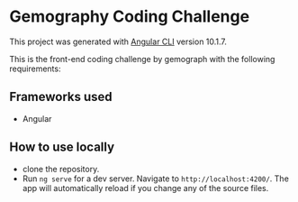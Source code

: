# Gemography Coding Challenge
This project was generated with [Angular CLI](https://github.com/angular/angular-cli) version 10.1.7.


This is the front-end coding challenge by gemograph with the following requirements:

## Frameworks used
  + Angular 
  
## How to use locally
  + clone the repository.
  + Run `ng serve` for a dev server. Navigate to `http://localhost:4200/`. The app will automatically reload if you change any of the source files.
  


